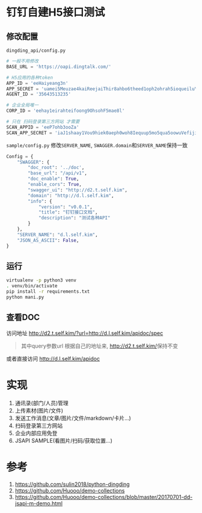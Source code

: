 # 钉钉自建H5接口测试

## 修改配置
`dingding_api/config.py`

```python
# 一般不用修改
BASE_URL = 'https://oapi.dingtalk.com/'

# H5应用的各种token
APP_ID = 'eeHaiyeang3n'
APP_SECRET = 'uamei5Meuzae4kaiReejaiThir8ahbo6theed1oph2ohrah5ioqueiluYo0tieCi'
AGENT_ID = '35643513235'

# 企业全局唯一
CORP_ID = 'eehay1eirahteifoong9OhsohF5mae8l'

# 只在 扫码登录第三方网站 才需要
SCAN_APPID = 'eeP7ohb3ooZa'
SCAN_APP_SECRET = 'iaJ1shaay1Vou9hiek0aeph0woh8Iequup5mo5qua5oowuVefiji6su7lae7Aigh'
```

`sample/config.py` 修改`SERVER_NAME`, `SWAGGER.domain`和`SERVER_NAME`保持一致
```python
Config = {
    "SWAGGER": {
        "doc_root": '../doc',
        "base_url": "/api/v1",
        "doc_enable": True,
        "enable_cors": True,
        "swagger_ui": "http://d2.t.self.kim",
        "domain": "http://d.l.self.kim",
        "info": {
            "version": "v0.0.1",
            "title": "钉钉接口文档",
            "description": "测试各种API"
        }
    },
    "SERVER_NAME": "d.l.self.kim",
    "JSON_AS_ASCII": False,
}
```

## 运行
```bash
virtualenv -p python3 venv
. venv/bin/activate
pip install -r requirements.txt
python mani.py
```

## 查看DOC
访问地址 <http://d2.t.self.kim/?url=http://d.l.self.kim/apidoc/spec>

> 其中query参数url 根据自己的地址来, <http://d2.t.self.kim/>保持不变

或者直接访问 <http://d.l.self.kim/apidoc>

# 实现
1. 通讯录(部门/人员)管理
2. 上传素材(图片/文件)
3. 发送工作消息(文章/图片/文件/markdown/卡片...)
4. 扫码登录第三方网站
5. 企业内部应用免登
6. JSAPI SAMPLE(看图片/扫码/获取位置...)

# 参考
1. <https://github.com/sulin2018/python-dingding>
2. <https://github.com/Huooo/demo-collections>
3. <https://github.com/Huooo/demo-collections/blob/master/20170701-dd-jsapi-m-demo.html>
